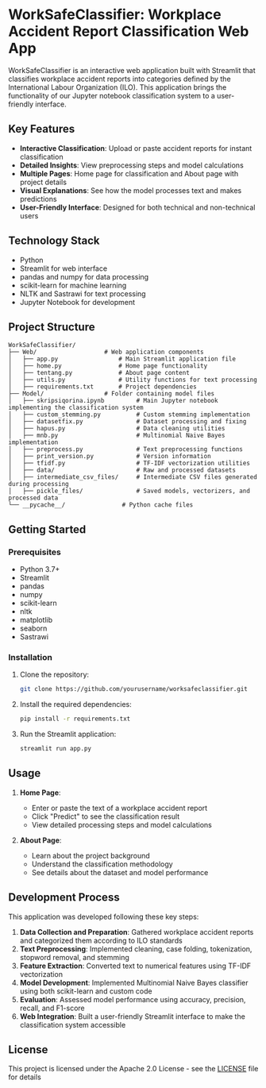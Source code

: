 # WorkSafeClassifier: Workplace Accident Report Classification Web App
WorkSafeClassifier is an interactive web application built with Streamlit that classifies workplace accident reports into categories defined by the International Labour Organization (ILO). This application brings the functionality of our Jupyter notebook classification system to a user-friendly interface.

## Key Features

- **Interactive Classification**: Upload or paste accident reports for instant classification
- **Detailed Insights**: View preprocessing steps and model calculations
- **Multiple Pages**: Home page for classification and About page with project details
- **Visual Explanations**: See how the model processes text and makes predictions
- **User-Friendly Interface**: Designed for both technical and non-technical users

## Technology Stack

- Python
- Streamlit for web interface
- pandas and numpy for data processing
- scikit-learn for machine learning
- NLTK and Sastrawi for text processing
- Jupyter Notebook for development

## Project Structure

```
WorkSafeClassifier/
├── Web/                   # Web application components
│   ├── app.py                 # Main Streamlit application file
│   ├── home.py                # Home page functionality
│   ├── tentang.py             # About page content
│   ├── utils.py               # Utility functions for text processing
│   ├── requirements.txt       # Project dependencies
├── Model/                 # Folder containing model files
│   ├── skripsiqorina.ipynb         # Main Jupyter notebook implementing the classification system
│   ├── custom_stemming.py          # Custom stemming implementation
│   ├── datasetfix.py               # Dataset processing and fixing
│   ├── hapus.py                    # Data cleaning utilities
│   ├── mnb.py                      # Multinomial Naive Bayes implementation
│   ├── preprocess.py               # Text preprocessing functions
│   ├── print_version.py            # Version information
│   ├── tfidf.py                    # TF-IDF vectorization utilities
│   ├── data/                       # Raw and processed datasets
│   ├── intermediate_csv_files/     # Intermediate CSV files generated during processing
│   ├── pickle_files/               # Saved models, vectorizers, and processed data
└── __pycache__/                # Python cache files
```

## Getting Started

### Prerequisites
- Python 3.7+
- Streamlit
- pandas
- numpy
- scikit-learn
- nltk
- matplotlib
- seaborn
- Sastrawi

### Installation

1. Clone the repository:
   ```bash
   git clone https://github.com/yourusername/worksafeclassifier.git
   ```

2. Install the required dependencies:
   ```bash
   pip install -r requirements.txt
   ```

3. Run the Streamlit application:
   ```bash
   streamlit run app.py
   ```

## Usage

1. **Home Page**: 
   - Enter or paste the text of a workplace accident report
   - Click "Predict" to see the classification result
   - View detailed processing steps and model calculations

2. **About Page**:
   - Learn about the project background
   - Understand the classification methodology
   - See details about the dataset and model performance

## Development Process

This application was developed following these key steps:

1. **Data Collection and Preparation**: Gathered workplace accident reports and categorized them according to ILO standards
2. **Text Preprocessing**: Implemented cleaning, case folding, tokenization, stopword removal, and stemming
3. **Feature Extraction**: Converted text to numerical features using TF-IDF vectorization
4. **Model Development**: Implemented Multinomial Naive Bayes classifier using both scikit-learn and custom code
5. **Evaluation**: Assessed model performance using accuracy, precision, recall, and F1-score
6. **Web Integration**: Built a user-friendly Streamlit interface to make the classification system accessible

## License

This project is licensed under the Apache 2.0 License - see the [LICENSE](LICENSE) file for details
